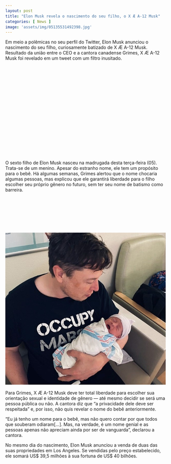 ```yaml
---
layout: post
title: "Elon Musk revela o nascimento do seu filho, o X Æ A-12 Musk"
categories: [ News ]
image: 'assets/img/05135531492398.jpg'
---
```


Em meio a polêmicas no seu perfil do Twitter, Elon Musk anunciou o nascimento do seu filho, curiosamente batizado de X Æ A-12 Musk. Resultado da união entre o CEO e a cantora canadense Grimes, X Æ A-12 Musk foi revelado em um tweet com um filtro inusitado.

<!-- QUADRADO -->
<script async src="//pagead2.googlesyndication.com/pagead/js/adsbygoogle.js"></script>
<ins class="adsbygoogle"
style="display:inline-block;width:336px;height:280px"
data-ad-client="ca-pub-2838251107855362"
data-ad-slot="5351066970"></ins>
<script>
(adsbygoogle = window.adsbygoogle || []).push({});
</script>

O sexto filho de Elon Musk nasceu na madrugada desta terça-feira (05). Trata-se de um menino. Apesar do estranho nome, ele tem um propósito para o bebê. Há algumas semanas, Grimes alertou que o nome chocaria algumas pessoas, mas explicou que ele garantirá liberdade para o filho escolher seu próprio gênero no futuro, sem ter seu nome de batismo como barreira.

<!-- MINI ANÚNCIO -->
<script async src="//pagead2.googlesyndication.com/pagead/js/adsbygoogle.js"></script>
<!-- Games Root -->
<ins class="adsbygoogle"
style="display:inline-block;width:730px;height:95px"
data-ad-client="ca-pub-2838251107855362"
data-ad-slot="5351066970"></ins>
<script>
(adsbygoogle = window.adsbygoogle || []).push({});
</script>

![Musk Son](/assets/img/musk-son.jpg)

<!-- RETANGULO LARGO 2 -->
<script async src="//pagead2.googlesyndication.com/pagead/js/adsbygoogle.js"></script>
<ins class="adsbygoogle"
style="display:block; text-align:center;"
data-ad-layout="in-article"
data-ad-format="fluid"
data-ad-client="ca-pub-2838251107855362"
data-ad-slot="8549252987"></ins>
<script>
(adsbygoogle = window.adsbygoogle || []).push({});
</script>

Para Grimes, X Æ A-12 Musk deve ter total liberdade para escolher sua orientação sexual e identidade de gênero — até mesmo decidir se será uma pessoa pública ou não. A cantora diz que “a privacidade dele deve ser respeitada” e, por isso, não quis revelar o nome do bebê anteriormente.

“Eu já tenho um nome para o bebê, mas não quero contar por que todos que souberam odiaram[...]. Mas, na verdade, é um nome genial e as pessoas apenas não apreciam ainda por ser de vanguarda”, declarou a cantora.

<!-- RETANGULO LARGO -->
<script async src="https://pagead2.googlesyndication.com/pagead/js/adsbygoogle.js"></script>
<!-- Informat -->
<ins class="adsbygoogle"
style="display:block"
data-ad-client="ca-pub-2838251107855362"
data-ad-slot="2327980059"
data-ad-format="auto"
data-full-width-responsive="true"></ins>
<script>
(adsbygoogle = window.adsbygoogle || []).push({});
</script>

No mesmo dia do nascimento, Elon Musk anunciou a venda de duas das suas propriedades em Los Angeles. Se vendidas pelo preço estabelecido, ele somará US$ 39,5 milhões à sua fortuna de US$ 40 bilhões.

<!-- QUADRADO -->
<script async src="//pagead2.googlesyndication.com/pagead/js/adsbygoogle.js"></script>
<ins class="adsbygoogle"
style="display:inline-block;width:336px;height:280px"
data-ad-client="ca-pub-2838251107855362"
data-ad-slot="5351066970"></ins>
<script>
(adsbygoogle = window.adsbygoogle || []).push({});
</script>


